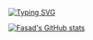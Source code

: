 [![Typing SVG](https://readme-typing-svg.demolab.com?font=Fira+Code&size=30&duration=3000&pause=1000&color=AA2222&center=%D0%B8%D1%81%D1%82%D0%B8%D0%BD%D0%BD%D1%8B%D0%B9&vCenter=%D0%9B%D0%9E%D0%96%D0%AC&multiline=true&repeat=%D0%B8%D1%81%D1%82%D0%B8%D0%BD%D0%BD%D1%8B%D0%B9&random=%D0%9B%D0%9E%D0%96%D0%AC&width=1000&lines=%F0%9F%8D%82Hello%2C+i'm+Fasad_Salatov%F0%9F%8D%82;%E2%9C%A8I'm+full+stack+web+developer+and+discord+bot+maker%E2%9C%A8)](https://git.io/typing-svg)

[![Fasad's GitHub stats](https://github-readme-stats.vercel.app/api?username=FasadSalatov&theme=transparent&card_width=1000px&text_color=aa2222&icon_color=aa2222&title_color=aa2222&show_icons=true&show_owner=true&cache_seconds)](https://github.com/anuraghazra/github-readme-stats)




